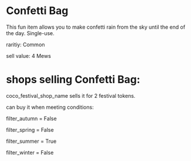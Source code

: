 # Confetti Bag

This fun item allows you to make confetti rain from the sky until the end of the day. Single-use.

raritiy: Common

sell value: 4 Mews

# shops selling Confetti Bag:

coco_festival_shop_name sells it for 2 festival tokens.

can buy it when meeting conditions: 

filter_autumn = False

filter_spring = False

filter_summer = True

filter_winter = False